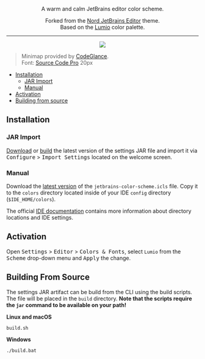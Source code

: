 <p align="center">A warm and calm JetBrains editor color scheme.</p>

<p align="center">
  Forked from the
  <a href="https://github.com/arcticicestudio/nord-jetbrains-editor">Nord JetBrains Editor</a>
  theme.
  <br>
  Based on the <a href="https://github.com/arcticicestudio/lumio">Lumio</a> color palette.
</p>

---

<p align="center"><img src="https://raw.githubusercontent.com/lippenstift/jetbrains-color-scheme/develop/src/assets/scrot-top.png"/><br><blockquote>Minimap provided by <a href="https://plugins.jetbrains.com/plugin/7275?p=idea">CodeGlance</a>.<br>Font: <a href="https://adobe-fonts.github.io/source-code-pro">Source Code Pro</a> 20px</blockquote></p>

* [Installation](#installation)
  * [JAR Import](#jar-import)
  * [Manual](#manual)
* [Activation](#activation)
* [Building from source](#building-from-source)

## Installation

### JAR Import

[Download](https://github.com/lippenstift/jetbrains-color-scheme/releases/latest) or [build](#building-from-source) the
latest version of the settings JAR file and import it via <kbd>Configure</kbd> > <kbd>Import Settings</kbd> located on
the welcome screen.


### Manual

Download the [latest version](https://github.com/lippenstift/jetbrains-color-scheme/releases/latest) of the
`jetbrains-color-scheme.icls` file. Copy it to the `colors` directory located inside of your IDE `config`
directory (`$IDE_HOME/colors`).

The official [IDE documentation](https://www.jetbrains.com/help/idea/project-and-ide-settings.html#d1733494e174)
contains more information about directory locations and IDE settings.

## Activation

Open <kbd>Settings</kbd> > <kbd>Editor</kbd> > <kbd>Colors & Fonts</kbd>, select `Lumio` from the <kbd>Scheme</kbd>
drop-down menu and <kbd>Apply</kbd> the change.


## Building From Source

The settings JAR artifact can be build from the CLI using the build scripts. The file will be placed in the `build`
directory. **Note that the scripts require the `jar` command to be available on your path!**

**Linux and macOS**

```sh
build.sh
```

**Windows**

```sh
./build.bat
```
